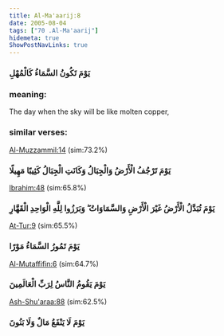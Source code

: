```yaml
---
title: Al-Ma'aarij:8
date: 2005-08-04
tags: ["70 .Al-Ma'aarij"]
hidemeta: true 
ShowPostNavLinks: true 
---
```

### يَوْمَ تَكُونُ السَّمَاءُ كَالْمُهْلِ
### meaning: 
The day when the sky will be like molten copper,
### similar verses: 

[Al-Muzzammil:14](/73/14) (sim:73.2%)

### يَوْمَ تَرْجُفُ الْأَرْضُ وَالْجِبَالُ وَكَانَتِ الْجِبَالُ كَثِيبًا مَهِيلًا

[Ibrahim:48](/14/48) (sim:65.8%)

### يَوْمَ تُبَدَّلُ الْأَرْضُ غَيْرَ الْأَرْضِ وَالسَّمَاوَاتُ ۖ وَبَرَزُوا لِلَّهِ الْوَاحِدِ الْقَهَّارِ

[At-Tur:9](/52/9) (sim:65.5%)

### يَوْمَ تَمُورُ السَّمَاءُ مَوْرًا

[Al-Mutaffifin:6](/83/6) (sim:64.7%)

### يَوْمَ يَقُومُ النَّاسُ لِرَبِّ الْعَالَمِينَ

[Ash-Shu'araa:88](/26/88) (sim:62.5%)

### يَوْمَ لَا يَنْفَعُ مَالٌ وَلَا بَنُونَ
